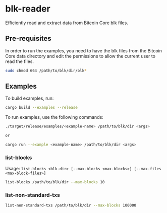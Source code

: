 # blk-reader
Efficiently read and extract data from Bitcoin Core blk files.

## Pre-requisites

In order to run the examples, you need to have the blk files from the Bitcoin Core data directory and edit the permissions to allow the current user to read the files.

```bash
sudo chmod 664 /path/to/blk/dir/blk*
```

## Examples

To build examples, run:

```bash
cargo build --examples --release
```

To run examples, use the following commands:
```bash
./target/release/examples/<example-name> /path/to/blk/dir <args>

or 

cargo run --example <example-name> /path/to/blk/dir <args>
```

### list-blocks

Usage: `list-blocks <blk-dir> [--max-blocks <max-blocks>] [--max-files <max-block-files>]`

```bash
list-blocks /path/to/blk/dir --max-blocks 10
```

### list-non-standard-txs

```bash
list-non-standard-txs /path/to/blk/dir --max-blocks 100000
```
